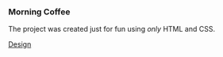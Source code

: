 ### Morning Coffee

The project was created just for fun using _only_ HTML and CSS.

[Design](https://www.figma.com/design/5OHil0qKTpUkRUklhx3ViA/Untitled?node-id=0-1&t=PyX589eN5XqGFu9s-1)
